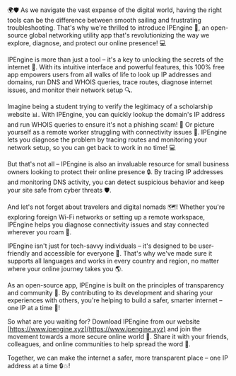🌍🛡️ As we navigate the vast expanse of the digital world, having the right tools can be the difference between smooth sailing and frustrating troubleshooting. That's why we're thrilled to introduce IPEngine 🚀, an open-source global networking utility app that's revolutionizing the way we explore, diagnose, and protect our online presence! 💻

IPEngine is more than just a tool – it's a key to unlocking the secrets of the internet 📡. With its intuitive interface and powerful features, this 100% free app empowers users from all walks of life to look up IP addresses and domains, run DNS and WHOIS queries, trace routes, diagnose internet issues, and monitor their network setup 🔍.

Imagine being a student trying to verify the legitimacy of a scholarship website 📊. With IPEngine, you can quickly lookup the domain's IP address and run WHOIS queries to ensure it's not a phishing scam! 🚫 Or picture yourself as a remote worker struggling with connectivity issues 📱. IPEngine lets you diagnose the problem by tracing routes and monitoring your network setup, so you can get back to work in no time! 💻

But that's not all – IPEngine is also an invaluable resource for small business owners looking to protect their online presence 🔒. By tracing IP addresses and monitoring DNS activity, you can detect suspicious behavior and keep your site safe from cyber threats 🛡️.

And let's not forget about travelers and digital nomads 🗺️! Whether you're exploring foreign Wi-Fi networks or setting up a remote workspace, IPEngine helps you diagnose connectivity issues and stay connected wherever you roam 🚀.

IPEngine isn't just for tech-savvy individuals – it's designed to be user-friendly and accessible for everyone 💪. That's why we've made sure it supports all languages and works in every country and region, no matter where your online journey takes you 🌎.

As an open-source app, IPEngine is built on the principles of transparency and community 👥. By contributing to its development and sharing your experiences with others, you're helping to build a safer, smarter internet – one IP at a time 🔗!

So what are you waiting for? Download IPEngine from our website [https://www.ipengine.xyz](https://www.ipengine.xyz) and join the movement towards a more secure online world 🌟. Share it with your friends, colleagues, and online communities to help spread the word 📢.

Together, we can make the internet a safer, more transparent place – one IP address at a time 🔒💥!